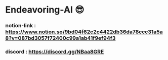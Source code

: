 # Endeavoring-AI 😎

### notion-link : https://www.notion.so/9bd04f62c2c4422db36da78ccc31a5a8?v=087bd3057f72400c99a1ab41f9ef94f3

### discord : https://discord.gg/NBaa8GRE
